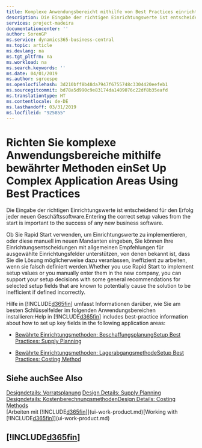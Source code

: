 ```yaml
---
title: Komplexe Anwendungsbereicht mithilfe von Best Practices einrichten | Microsoft Docs
description: Die Eingabe der richtigen Einrichtungswerte ist entscheidend für den Erfolg jeder neuen Geschäftssoftware.
services: project-madeira
documentationcenter: ''
author: SorenGP
ms.service: dynamics365-business-central
ms.topic: article
ms.devlang: na
ms.tgt_pltfrm: na
ms.workload: na
ms.search.keywords: ''
ms.date: 04/01/2019
ms.author: sgroespe
ms.openlocfilehash: 3d210bff8b48da7947f6755748c3304420eefeb1
ms.sourcegitcommit: bd78a5d990c9e83174da1409076c22df8b35eafd
ms.translationtype: HT
ms.contentlocale: de-DE
ms.lasthandoff: 03/31/2019
ms.locfileid: "925855"
---
```

# <a name="set-up-complex-application-areas-using-best-practices"></a><span data-ttu-id="5f33f-103">Richten Sie komplexe Anwendungsbereiche mithilfe bewährter Methoden ein</span><span class="sxs-lookup"><span data-stu-id="5f33f-103">Set Up Complex Application Areas Using Best Practices</span></span>
<span data-ttu-id="5f33f-104">Die Eingabe der richtigen Einrichtungswerte ist entscheidend für den Erfolg jeder neuen Geschäftssoftware.</span><span class="sxs-lookup"><span data-stu-id="5f33f-104">Entering the correct setup values from the start is important to the success of any new business software.</span></span>  

 <span data-ttu-id="5f33f-105">Ob Sie Rapid Start  verwenden, um Einrichtungswerte zu implementieren, oder diese manuell im neuen Mandanten eingeben, Sie können Ihre Einrichtungsentscheidungen mit allgemeinen Empfehlungen für ausgewählte Einrichtungsfelder unterstützen, von denen bekannt ist, dass Sie die Lösung möglicherweise dazu veranlassen, ineffizient zu arbeiten, wenn sie falsch definiert werden.</span><span class="sxs-lookup"><span data-stu-id="5f33f-105">Whether you use Rapid Start to implement setup values or you manually enter them in the new company, you can support your setup decisions with some general recommendations for selected setup fields that are known to potentially cause the solution to be inefficient if defined incorrectly.</span></span>  

 <span data-ttu-id="5f33f-106">Hilfe in [!INCLUDE[d365fin](includes/d365fin_md.md)] umfasst Informationen darüber, wie Sie am besten Schlüsselfelder im folgenden Anwendungsbereichen installieren:</span><span class="sxs-lookup"><span data-stu-id="5f33f-106">Help in [!INCLUDE[d365fin](includes/d365fin_md.md)] includes best-practice information about how to set up key fields in the following application areas:</span></span>  

-   [<span data-ttu-id="5f33f-107">Bewährte Einrichtungsmethoden: Beschaffungsplanung</span><span class="sxs-lookup"><span data-stu-id="5f33f-107">Setup Best Practices: Supply Planning</span></span>](setup-best-practices-supply-planning.md)  

-   [<span data-ttu-id="5f33f-108">Bewährte Einrichtungsmethoden: Lagerabgangsmethode</span><span class="sxs-lookup"><span data-stu-id="5f33f-108">Setup Best Practices: Costing Method</span></span>](setup-best-practices-costing-method.md)  

## <a name="see-also"></a><span data-ttu-id="5f33f-109">Siehe auch</span><span class="sxs-lookup"><span data-stu-id="5f33f-109">See Also</span></span>  
<span data-ttu-id="5f33f-110">[Designdetails: Vorratsplanung](design-details-supply-planning.md) </span><span class="sxs-lookup"><span data-stu-id="5f33f-110">[Design Details: Supply Planning](design-details-supply-planning.md) </span></span>  
[<span data-ttu-id="5f33f-111">Designdetails: Kostenberechnungsmethoden</span><span class="sxs-lookup"><span data-stu-id="5f33f-111">Design Details: Costing Methods</span></span>](design-details-costing-methods.md)  
<span data-ttu-id="5f33f-112">[Arbeiten mit [!INCLUDE[d365fin](includes/d365fin_md.md)]](ui-work-product.md)</span><span class="sxs-lookup"><span data-stu-id="5f33f-112">[Working with [!INCLUDE[d365fin](includes/d365fin_md.md)]](ui-work-product.md)</span></span>

## [!INCLUDE[d365fin](includes/free_trial_md.md)]  
 
